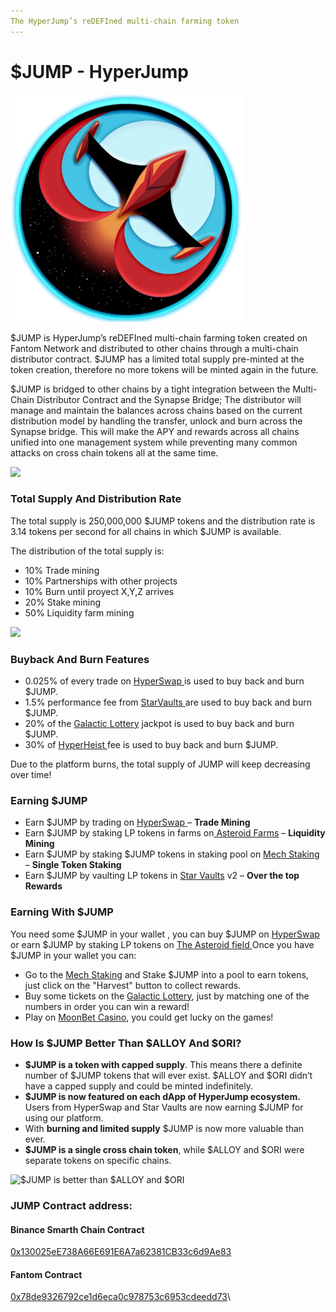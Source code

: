 ```yaml
---
The HyperJump’s reDEFIned multi-chain farming token
---
```


# $JUMP - HyperJump

![](<../.gitbook/assets/image (7).png>)

$JUMP is HyperJump’s reDEFIned multi-chain farming token created on Fantom Network and distributed to other chains through a multi-chain distributor contract. $JUMP has a limited total supply pre-minted at the token creation, therefore no more tokens will be minted again in the future.

$JUMP is bridged to other chains by a tight integration between the Multi-Chain Distributor Contract and the Synapse Bridge; The distributor will manage and maintain the balances across chains based on the current distribution model by handling the transfer, unlock and burn across the Synapse bridge. This will make the APY and rewards across all chains unified into one management system while preventing many common attacks on cross chain tokens all at the same time.

![](https://lh3.googleusercontent.com/-xQJJ84BZQn5ek6qGUtcTj-PPSRNiP6m0VJWZmpXS0Vlz3ebADti1RRTai0kLxdYchnt-MA3EAd9djHLNvSbeQ97yck45z3Pc\_kuU2rI5\_Za9j5X8btDsABqMDhPMJccTDacjLpS)

### **Total Supply And Distribution Rate**

The total supply is 250,000,000 $JUMP tokens and the distribution rate is 3.14 tokens per second for all chains in which $JUMP is available.

The distribution of the total supply is:

* 10% Trade mining&#x20;
* 10% Partnerships with other projects&#x20;
* 10% Burn until proyect X,Y,Z arrives&#x20;
* 20% Stake mining&#x20;
* 50% Liquidity farm mining

![](https://lh6.googleusercontent.com/X2Z1v8D0wDOKAl5le4BywuPpHih0c8WpmYWhKfLlc13FmoVxio2AXzQ4O6SWlXTgvByccQH8STDLtgc7CQBLEkLZ3k\_tWTK0mwoAGQu9j1KUQLcXUaNTqGZgUW3qHXSASrNcgyAE)

### Buyback And Burn Features

* 0.025% of every trade on [HyperSwap ](https://ftm.hyperjump.app/swap)is used to buy back and burn $JUMP.&#x20;
* 1.5% performance fee from [StarVaults ](https://ftm.hyperjump.app/vaults)are used to buy back and burn $JUMP.&#x20;
* 20% of the [Galactic Lottery](https://ftm.hyperjump.app/lottery) jackpot is used to buy back and burn $JUMP.&#x20;
* 30% of [HyperHeist ](https://hyperjump.fi/hyperheist/)fee is used to buy back and burn $JUMP.

Due to the platform burns, the total supply of JUMP will keep decreasing over time!

### Earning $JUMP

* Earn $JUMP by trading on [HyperSwap ](https://ftm.hyperjump.app/swap)– **Trade Mining**
* Earn $JUMP by staking LP tokens in farms on[ Asteroid Farms](https://ftm.hyperjump.app/farms) – **Liquidity Mining**
* Earn $JUMP by staking $JUMP tokens in staking pool on [Mech Staking](https://ftm.hyperjump.app/pools) – **Single Token Staking**
* Earn $JUMP by vaulting LP tokens in [Star Vaults](https://ftm.hyperjump.app/vaults) v2 – **Over the top Rewards**

### **Earning With $JUMP**

You need some $JUMP in your wallet , you can buy $JUMP on [HyperSwap ](https://ftm.hyperjump.app/swap)or earn $JUMP by staking LP tokens on [The Asteroid field ](https://ftm.hyperjump.app/farms)Once you have $JUMP in your wallet you can:

* Go to the [Mech Staking](https://ftm.hyperjump.app/vaults) and Stake $JUMP into a pool to earn tokens, just click on the "Harvest" button to collect rewards.&#x20;
* Buy some tickets on the [Galactic Lottery](https://ftm.hyperjump.app/lottery), just by matching one of the numbers in order you can win a reward!&#x20;
* Play on [MoonBet Casino](https://play.hyperjump.app), you could get lucky on the games!

### How Is $JUMP Better Than $ALLOY And $ORI?

* **$JUMP is a token with capped supply**. This means there a definite number of $JUMP tokens that will ever exist. $ALLOY and $ORI didn’t have a capped supply and could be minted indefinitely.
* **$JUMP is now featured on each dApp of HyperJump ecosystem.** Users from HyperSwap and Star Vaults are now earning $JUMP for using our platform.
* With **burning and limited supply** $JUMP is now more valuable than ever.
* **$JUMP is a single cross chain token**, while $ALLOY and $ORI were separate tokens on specific chains.

![$JUMP is better than $ALLOY and $ORI](https://lh6.googleusercontent.com/iLmy1XFiA87D8NfYxLed7fKH2T5xPzFidSEFhkWdMKt0qL3MPVk5uS9zHPo0\_-saO-\_53W-JiRyKW8mL1CVvLDTR5GddQR7biZkKkCk1reZHC9U\_hA8l8N4oIE7PdQIUZSuGEMVv)

### JUMP Contract address:&#x20;

#### Binance Smarth Chain Contract

[0x130025eE738A66E691E6A7a62381CB33c6d9Ae83 ](https://bscscan.com/address/0x130025eE738A66E691E6A7a62381CB33c6d9Ae83)

#### Fantom Contract

[0x78de9326792ce1d6eca0c978753c6953cdeedd73](https://ftmscan.com/token/0x78de9326792ce1d6eca0c978753c6953cdeedd73)\
